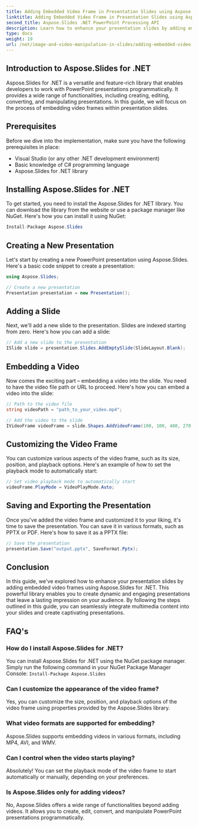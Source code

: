 ```yaml
---
title: Adding Embedded Video Frame in Presentation Slides using Aspose.Slides
linktitle: Adding Embedded Video Frame in Presentation Slides using Aspose.Slides
second_title: Aspose.Slides .NET PowerPoint Processing API
description: Learn how to enhance your presentation slides by adding embedded video frames using Aspose.Slides for .NET. Follow this step-by-step guide with complete source code to seamlessly integrate videos, customize playback, and create captivating presentations.
type: docs
weight: 19
url: /net/image-and-video-manipulation-in-slides/adding-embedded-video-frame/
---
```


## Introduction to Aspose.Slides for .NET

Aspose.Slides for .NET is a versatile and feature-rich library that enables developers to work with PowerPoint presentations programmatically. It provides a wide range of functionalities, including creating, editing, converting, and manipulating presentations. In this guide, we will focus on the process of embedding video frames within presentation slides.

## Prerequisites

Before we dive into the implementation, make sure you have the following prerequisites in place:

- Visual Studio (or any other .NET development environment)
- Basic knowledge of C# programming language
- Aspose.Slides for .NET library

## Installing Aspose.Slides for .NET

To get started, you need to install the Aspose.Slides for .NET library. You can download the library from the  website or use a package manager like NuGet. Here's how you can install it using NuGet:

```csharp
Install-Package Aspose.Slides
```

## Creating a New Presentation

Let's start by creating a new PowerPoint presentation using Aspose.Slides. Here's a basic code snippet to create a presentation:

```csharp
using Aspose.Slides;

// Create a new presentation
Presentation presentation = new Presentation();
```

## Adding a Slide

Next, we'll add a new slide to the presentation. Slides are indexed starting from zero. Here's how you can add a slide:

```csharp
// Add a new slide to the presentation
ISlide slide = presentation.Slides.AddEmptySlide(SlideLayout.Blank);
```

## Embedding a Video

Now comes the exciting part – embedding a video into the slide. You need to have the video file path or URL to proceed. Here's how you can embed a video into the slide:

```csharp
// Path to the video file
string videoPath = "path_to_your_video.mp4";

// Add the video to the slide
IVideoFrame videoFrame = slide.Shapes.AddVideoFrame(100, 100, 480, 270, videoPath);
```

## Customizing the Video Frame

You can customize various aspects of the video frame, such as its size, position, and playback options. Here's an example of how to set the playback mode to automatically start:

```csharp
// Set video playback mode to automatically start
videoFrame.PlayMode = VideoPlayMode.Auto;
```

## Saving and Exporting the Presentation

Once you've added the video frame and customized it to your liking, it's time to save the presentation. You can save it in various formats, such as PPTX or PDF. Here's how to save it as a PPTX file:

```csharp
// Save the presentation
presentation.Save("output.pptx", SaveFormat.Pptx);
```

## Conclusion

In this guide, we've explored how to enhance your presentation slides by adding embedded video frames using Aspose.Slides for .NET. This powerful library enables you to create dynamic and engaging presentations that leave a lasting impression on your audience. By following the steps outlined in this guide, you can seamlessly integrate multimedia content into your slides and create captivating presentations.

## FAQ's

### How do I install Aspose.Slides for .NET?

You can install Aspose.Slides for .NET using the NuGet package manager. Simply run the following command in your NuGet Package Manager Console: `Install-Package Aspose.Slides`

### Can I customize the appearance of the video frame?

Yes, you can customize the size, position, and playback options of the video frame using properties provided by the Aspose.Slides library.

### What video formats are supported for embedding?

Aspose.Slides supports embedding videos in various formats, including MP4, AVI, and WMV.

### Can I control when the video starts playing?

Absolutely! You can set the playback mode of the video frame to start automatically or manually, depending on your preferences.

### Is Aspose.Slides only for adding videos?

No, Aspose.Slides offers a wide range of functionalities beyond adding videos. It allows you to create, edit, convert, and manipulate PowerPoint presentations programmatically.
